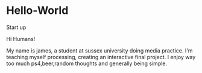 # Hello-World
Start up

Hi Humans!

My name is james, a student at sussex university doing media practice. I'm teaching myself processing, creating an interactive final project. I enjoy way too much ps4,beer,random thoughts and generally being simple.
